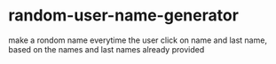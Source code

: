# random-user-name-generator
make a rondom name everytime the user click on name and last name, based on the names and last names already provided 
